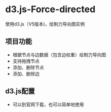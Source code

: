 # d3.js-Force-directed
使用d3.js（V5版本)，绘制力导向图实例

## 项目功能
* 根据节点与边数据（包含边权重）绘制力导向图
* 支持拖拽节点
* 添加、删除节点
* 添加、删除边

## d3.js配置
* 可以到官网下载，也可以简单地使用 <script type="text/javascript" src="http://d3js.org/d3.v5.min.js"> 导入
  
## 学习d3.js的关键点
* 理解d3.js的核心：绑定DOM和数据，可以通过修改数据来直接调整DOM
* 选择器的使用
* 对enter、update、exit的理解
* 学习要用的API

## 关键流程

### 编写render函数
render函数负责DOM与数据的绑定以及绘制工作，由于更新数据的时候都要调用一遍，因此汇总为一个函数

### 制作HTML控件
本项目主要做了些简单的按钮，用于更新节点（nodes）与边（edges）的数据
